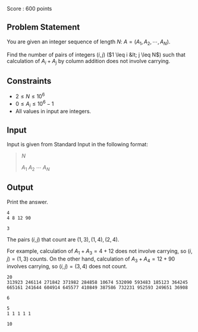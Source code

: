 Score : $600$ points

## Problem Statement

You are given an integer sequence of length $N$: $A=(A_1,A_2,\cdots,A_N)$.

Find the number of pairs of integers $(i,j)$ ($1 \leq i &lt; j \leq N$) such that calculation of $A_i+A_j$ by column addition does not involve carrying.

## Constraints

- $2 \leq N \leq 10^6$
- $0 \leq A_i \leq 10^6-1$
- All values in input are integers.

## Input

Input is given from Standard Input in the following format:

> $N$
> 
> $A_1$ $A_2$ $\cdots$ $A_N$

## Output

Print the answer.

```input1
4
4 8 12 90
```

```output1
3
```

The pairs $(i,j)$ that count are $(1,3),(1,4),(2,4)$.

For example, calculation of $A_1+A_3=4+12$ does not involve carrying, so $(i,j)=(1,3)$ counts.
On the other hand, calculation of $A_3+A_4=12+90$ involves carrying, so $(i,j)=(3,4)$ does not count.

```input2
20
313923 246114 271842 371982 284858 10674 532090 593483 185123 364245 665161 241644 604914 645577 410849 387586 732231 952593 249651 36908
```

```output2
6
```

```input3
5
1 1 1 1 1
```

```output3
10
```